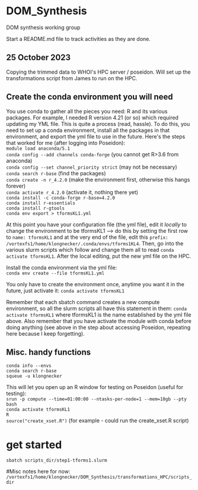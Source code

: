 # DOM_Synthesis
DOM synthesis working group

Start a README.md file to track activities as they are done.
## 25 October 2023
Copying the trimmed data to WHOI's HPC server / poseidon. Will set up the transformations script from James to run on the HPC.

## Create the conda environment you will need
You use conda to gather all the pieces you need: R and its various packages. 
For example, I needed R version 4.21 (or so) which required updating my YML file. 
This is quite a process (read, hassle). To do this, you need to set up a conda environment, install all the packages in that environment, and export the yml file to use in the future. 
Here's the steps that worked for me (after logging into Poseidon):\
```module load anaconda/5.1```\
```conda config --add channels conda-forge``` (you cannot get R>3.6 from anaconda)\
```conda config --set channel_priority strict``` (may not be necessary)\
```conda search r-base``` (find the packages)\
```conda create -n r_4.2.0``` (make the environment first, otherwise this hangs forever)\
```conda activate r_4.2.0``` (activate it, nothing there yet)\
```conda install -c conda-forge r-base=4.2.0```\
```conda install r-essentials``` \
```conda install r-gtools```\
```conda env export > tformsKL1.yml``` 

At this point you have your configuration file (the yml file), edit it *locally* to change the environment to be tformsKL1 --> do this by setting the first row to ```name: tformsKL1``` and at the very end of the file, edit this ```prefix: /vortexfs1/home/klongnecker/.conda/envs/tforms1KL4```. Then, go into the various slurm scripts which follow and change them all to read ```conda activate tformsKL1```. After the local editing, put the new yml file on the HPC.

Install the conda environment via the yml file:\
```conda env create --file tformsKL1.yml```

You only have to create the environment once, anytime you want it in the future, just activate it:
```conda activate tformsKL1```

Remember that each sbatch command creates a new compute environment, so all the slurm scripts all have this statement in them: ```conda activate tformsKL1``` where tformsKL1 is the name established by the yml file above. Also remember that you have activate the module with conda before doing anything (see above in the step about accessing Poseidon, repeating here because I keep forgetting).

## Misc. handy functions
```conda info --envs```\
```conda search r-base```\
```squeue -u klongnecker```

This will let you open up an R window for testing on Poseidon (useful for testing):\
```srun -p compute --time=01:00:00 --ntasks-per-node=1 --mem=10gb --pty bash```\
```conda activate tformsKL1```\
```R```\
```source("create_xset.R")``` (for example - could run the create_xset.R script)

# get started
```sbatch scripts_dir/step1-tforms1.slurm```

#Misc notes here for now:
```/vortexfs1/home/klongnecker/DOM_Synthesis/transformations_HPC/scripts_dir```




